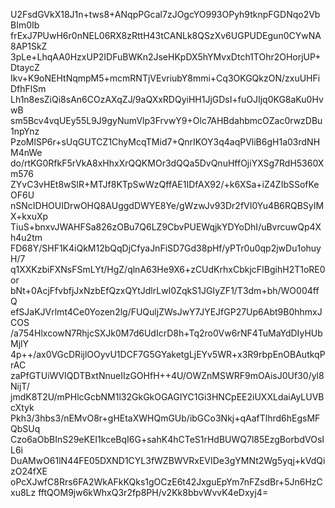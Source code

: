 U2FsdGVkX18J1n+tws8+ANqpPGcal7zJOgcYO993OPyh9tknpFGDNqo2VbBIm0Ib
frExJ7PUwH6r0nNEL06RX8zRttH43tCANLk8QSzXv6UGPUDEgun0CYwNA8AP1SkZ
3pLe+LhqAA0HzxUP2IDFuBWKn2JseHKpDX5hYMvxDtch1TOhr2OHorjUP+DtaycZ
Ikv+K9oNEHtNqmpM5+mcmRNTjVEvriubY8mmi+Cq3OKGQkzON/zxuUHFiDfhFlSm
Lh1n8esZiQi8sAn6COzAXqZJ/9aQXxRDQyiHH1JjGDsI+fuOJIjq0KG8aKu0HvwB
sm5Bcv4vqUEy55L9J9gyNumVlp3FrvwY9+Olc7AHBdahbmcOZac0rwzDBu1npYnz
PzoMlSP6r+sUqGUTCZ1ChyMcqTMid7+QnrIKOY3q4aqPVliB6gH1a03rdNHM4nWe
do/rtKG0RfkF5rVkA8xHhxXrQQKMOr3dQQa5DvQnuHffOjiYXSg7RdH5360Xm576
ZYvC3vHEt8wSlR+MTJf8KTpSwWzQffAE1IDfAX92/+k6XSa+iZ4ZIbSSofKeOF6U
nSNcIDHOUIDrwOHQ8AUggdDWYE8Ye/gWzwJv93Dr2fVI0Yu4B6RQBSyIMX+kxuXp
TiuS+bnxvJWAHFSa826zOBu7Q6LZ9CbvPUEWqjkYDYoDhI/uBvrcuwQp4Xh4u2tm
FD68Y/SHF1K4iQkM12bQqDjCfyaJnFiSD7Gd38pHf/yPTr0u0qp2jwDu1ohuyH/7
q1XXKzbiFXNsFSmLYt/HgZ/qlnA63He9X6+zCUdKrhxCbkjcFIBgihH2T1oRE0or
bNt+0AcjFfvbfjJxNzbEfQzxQYtJdlrLwI0ZqkS1JGIyZF1/T3dm+bh/WO004ffQ
efSJaKJVrlmt4Ce0Yozen2lg/FUQuljZWsJwY7JYEJfGP27Up6Abt9B0hhmxJCOS
/a754HlxcowN7RhjcSXJk0M7d6UdIcrD8h+Tq2ro0Vw6rNF4TuMaYdDIyHUbMjlY
4p++/ax0VGcDRijlOOyvU1DCF7G5GYaketgLjEYv5WR+x3R9rbpEnOBAutkqPrAC
zaPfGTUiWVIQDTBxtNnueIIzGOHfH++4U/OWZnMSWRF9mOAisJ0Uf30/yl8NijT/
jmdK8T2U/mPHlcGcbNM1l32GkGkOGAGIYC1Gi3HNCpEE2iUXXLdaiAyLUVBcXtyk
Pkh3/3hbs3/nEMvO8r+gHEtaXWHQmGUb/ibGCo3Nkj+qAafTlhrd6hEgsMFQbSUq
Czo6aObBInS29eKEI1kceBqI6G+sahK4hCTeS1rHdBUWQ7l85EzgBorbdVOsIL6i
DuAMwO61lN44FE05DXND1CYL3fWZBWVRxEVIDe3gYMNt2Wg5yqj+kVdQizO24fXE
oPcXJwfC8Rrs6FA2WkAFkKQks1gOCzE6t42JxguEpYm7nFZsdBr+5Jn6HzCxu8Lz
fftQOM9jw6kWhxQ3r2fp8PH/v2Kk8bbvWvvK4eDxyj4=
